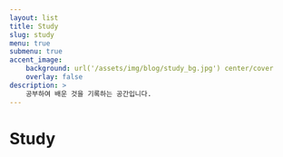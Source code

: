 ```yaml
---
layout: list
title: Study
slug: study
menu: true
submenu: true
accent_image:
    background: url('/assets/img/blog/study_bg.jpg') center/cover
    overlay: false
description: >
    공부하여 배운 것을 기록하는 공간입니다.
---
```


# Study
